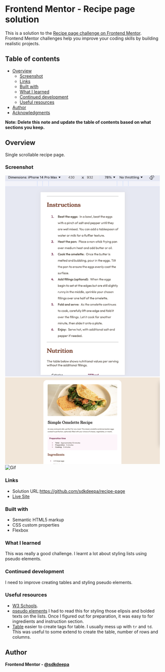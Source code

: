 # Frontend Mentor - Recipe page solution

This is a solution to the [Recipe page challenge on Frontend Mentor](https://www.frontendmentor.io/challenges/recipe-page-KiTsR8QQKm). Frontend Mentor challenges help you improve your coding skills by building realistic projects. 

## Table of contents

- [Overview](#overview)
  - [Screenshot](#screenshot)
  - [Links](#links)
  - [Built with](#built-with)
  - [What I learned](#what-i-learned)
  - [Continued development](#continued-development)
  - [Useful resources](#useful-resources)
- [Author](#author)
- [Acknowledgments](#acknowledgments)

**Note: Delete this note and update the table of contents based on what sections you keep.**

## Overview

Single scrollable recipe page.

### Screenshot

![Mobile view](screenshots/mobile.png)
![Desktop view](screenshots/desktop.png)
![Gif](screenshots/recipe.gif)

### Links

- Solution URL:https://github.com/sdkdeepa/recipe-page
- [Live Site](https://sdkdeepa.github.io/recipe-page)

### Built with

- Semantic HTML5 markup
- CSS custom properties
- Flexbox

### What I learned
This was really a good challenge. I learnt a lot about  styling lists using pseudo elements.

### Continued development
I need to improve creating tables and styling pseudo elements.

### Useful resources
- [W3 Schools](https://www.w3schools.com/html/html_lists.asp).
- [pseudo elements](https://developer.mozilla.org/en-US/docs/Web/CSS/::marker) I had to read this for styling those elipsis and bolded texts on the lists. Once I figured out for preparation, it was easy to for ingredients and instruction section. 
- [Table](https://www.htmltables.io/) easier to create tags for table. I usually mess up with `tr` and `td`. This was useful to some extend to create the table, number of rows and columns.

## Author
**Frontend Mentor - [@sdkdeepa](https://www.frontendmentor.io/profile/sdkdeepa)**
